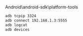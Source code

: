 Android\android-sdk\platform-tools

```cmd
adb tcpip 3324
adb connect 192.168.1.3:5555 
adb logcat 
adb devices
```






